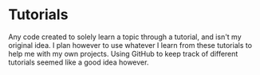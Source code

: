 # Tutorials
Any code created to solely learn a topic through a tutorial, and isn't my original idea. 
I plan however to use whatever I learn from these tutorials to help me with my own projects.
Using GitHub to keep track of different tutorials seemed like a good idea however.
